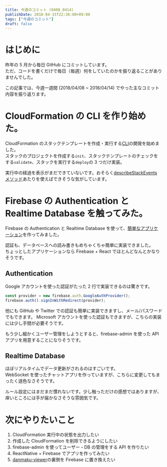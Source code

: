 ```yaml
---
title: 今週のコミット (0408_0414)
publishDate: 2018-04-15T22:36:00+09:00
tags: ["今週のコミット"]
draft: false
---
```


# はじめに

昨年の 5 月から毎日 GitHub にコミットしています。  
ただ、コードを書くだけで毎日（毎週）何をしていたのかを振り返ることがありませんでした。

この記事では、今週一週間 (2018/04/08 ~ 2018/04/14) でやった主なコミット内容を振り返ります。

# CloudFormation の CLI を作り始めた。

CloudFormation のスタックテンプレートを作成・実行する[CLI](https://github.com/70-10/sandbox/tree/master/node/aws/cloudformation-cli)の開発を始めました。  
スタックのプロジェクトを作成する`init`、スタックテンプレートのチェックをする`validate`、スタックを実行する`deploy`の 3 つだけ実装。

実行中の経過を表示がまだできていないです。おそらく[describeStackEvents メソッド](https://docs.aws.amazon.com/AWSJavaScriptSDK/latest/AWS/CloudFormation.html#describeStackEvents-property)あたりを使えばできそうな気がしています。

# Firebase の Authentication と Realtime Database を触ってみた。

Firebase の Authentication と Realtime Database を使って、[簡単なアプリケーション](https://github.com/70-10/sandbox/tree/master/node/firebase/realtime-database)を作ってみました。

認証も、データベースへの読み書きもめちゃくちゃ簡単に実装できました。  
ちょっとしたアプリケーションなら Firebase + React でほとんどなんとかなりそうです。

## Authentication

Google アカウントを使った認証がたった 2 行で実装できるのは驚きです。

```javascript
const provider = new firebase.auth.GoogleAuthProvider();
firebase.auth().signInWithRedirect(provider);
```

他にも GitHub や Twitter での認証も簡単に実装できますし、メール/パスワードでもできます。
Microsoft アカウントを使った認証もできますが、こちらの実装には少し手間が必要そうです。

もう少し細かくユーザー管理をしようとすると、firebase-admin を使った API アプリを用意することになりそうです。

## Realtime Database

ほぼリアルタイムでデータ更新がされるのはすごいです。  
WebSocket を使ったチャットアプリを作っていますが、こちらに変更してもまったく遜色なさそうです。

ルール設定にはまだまだ慣れないです。少し触っただけの感想ではありますが、痒いところには手が届かなさそうな雰囲気です。

# 次にやりたいこと

1.  CloudFormation 実行中の状態を出力したい
2.  作成した CloudFormation を削除できるようにしたい
3.  firebase-admin を使ってユーザー・DB の管理をする API を作りたい
4.  ReactNative + Firebase でアプリを作ってみたい
5.  [danmaku-viewer](https://github.com/70-10/danmaku-viewer)の裏側を Firebase に置き換えたい
